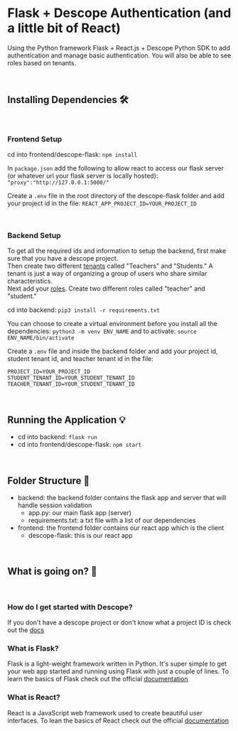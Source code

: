# Flask + Descope Authentication (and a little bit of React) 

Using the Python framework Flask + React.js + Descope Python SDK to add authentication and manage basic authentication.
You will also be able to see roles based on tenants.

<br>

## Installing Dependencies 🛠️

<br>

### Frontend Setup

cd into frontend/descope-flask: ```npm install``` 
<br>

In ```package.json``` add the following to allow react to access our flask server (or whatever url your flask server is locally hosted): ```"proxy":"http://127.0.0.1:5000/"``` 
<br>

Create a ```.env``` file in the root directory of the descope-flask folder and add your project id in the file: ```REACT_APP_PROJECT_ID=YOUR_PROJECT_ID```
<br>

<br> 

### Backend Setup

To get all the required ids and information to setup the backend, first make sure that you have a descope project. <br>
Then create two different [tenants](https://app.descope.com/tenants) called "Teachers" and "Students." A tenant is just a way of organizing a group of users who share similar characteristics. <br>
Next add your [roles](https://app.descope.com/authorization). Create two different roles called "teacher" and "student." <br>

cd into backend: ```pip3 install -r requirements.txt```
<br>

You can choose to create a virtual environment before you install all the dependencies:
```python3 -m venv ENV_NAME``` and to activate: ```source ENV_NAME/bin/activate```
<br>

Create a ```.env``` file and inside the backend folder and add your project id, student tenant id, and teacher tenant id in the file:  
```
PROJECT_ID=YOUR_PROJECT_ID
STUDENT_TENANT_ID=YOUR_STUDENT_TENANT_ID
TEACHER_TENANT_ID=YOUR_STUDENT_TENANT_ID
```

<br>

## Running the Application 💡

- cd into backend: ```flask run```
- cd into frontend/descope-flask: ```npm start```

<br>

## Folder Structure 📁

- backend: the backend folder contains the flask app and server that will handle session validation 
    - app.py: our main flask app (server)
    - requirements.txt: a txt file with a list of our dependencies
- frontend: the frontend folder contains our react app which is the client 
    - descope-flask: this is our react app 

<br>

## What is going on? 🤔

<br> 

### How do I get started with Descope?
If you don't have a descope project or don't know what a project ID is check out the [docs](https://docs.descope.com/build/guides/gettingstarted/)

### What is Flask?
Flask is a light-weight framework written in Python. It's super simple to get your web app started and running using Flask with just a couple of lines. To learn the basics of Flask check out the official [documentation](https://flask.palletsprojects.com/en/2.3.x/quickstart/)<br>

### What is React? 
React is a JavaScript web framework used to create beautiful user interfaces. To lean the basics of React check out the official [documentation](https://react.dev/learn)


